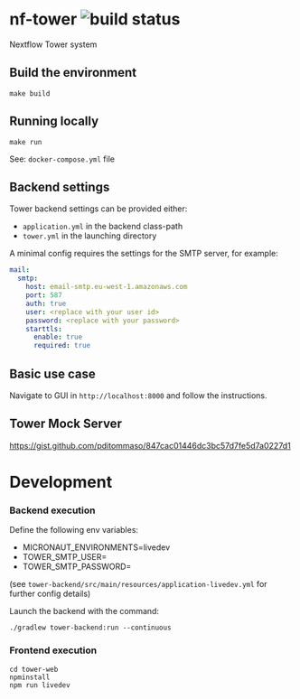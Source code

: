 # nf-tower ![build status](https://codebuild.eu-west-1.amazonaws.com/badges?uuid=eyJlbmNyeXB0ZWREYXRhIjoiK1E3NmtuOUVrbElTUlBxbHhRY0MvUzNjUVI2bFFMd25HR0xYb2k0T0JkdzJaMU9Ycmw0dHhNK0hzNHVybUhaaFVtQVY0WUdKM0wyY2ZJcHRyTzE0UmE4PSIsIml2UGFyYW1ldGVyU3BlYyI6IkNWdkFVdVUweEFvZWo4QmwiLCJtYXRlcmlhbFNldFNlcmlhbCI6MX0%3D&branch=master)

Nextflow Tower system

## Build the environment 

    make build

## Running locally

    make run

See: `docker-compose.yml` file


## Backend settings  

Tower backend settings can be provided either:
  - `application.yml` in the backend class-path
  - `tower.yml` in the launching directory

A minimal config requires the settings for the SMTP 
server, for example: 

```yml
mail:
  smtp:
    host: email-smtp.eu-west-1.amazonaws.com
    port: 587
    auth: true
    user: <replace with your user id>
    password: <replace with your password>
    starttls:
      enable: true
      required: true
```

## Basic use case
    
Navigate to GUI in `http://localhost:8000` and follow the instructions.


## Tower Mock Server 

https://gist.github.com/pditommaso/847cac01446dc3bc57d7fe5d7a0227d1


# Development 

### Backend execution 

Define the following env variables: 

- MICRONAUT_ENVIRONMENTS=livedev
- TOWER_SMTP_USER=<smtp user name>
- TOWER_SMTP_PASSWORD=<smpt password>

(see `tower-backend/src/main/resources/application-livedev.yml` for further config details)

Launch the backend with the command: 

```
./gradlew tower-backend:run --continuous
```

### Frontend execution 

```
cd tower-web
npminstall
npm run livedev
```